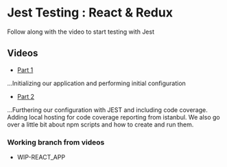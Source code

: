# Jest Testing : React & Redux
Follow along with the video to start testing with Jest

## Videos
- [Part 1](https://www.youtube.com/watch?v=FFjYW7bbzo8)

...Initializing our application and performing initial configuration

- [Part 2](https://youtu.be/9o1h_kH09dU)

...Furthering our configuration with JEST and including code coverage. Adding local hosting for code coverage reporting from istanbul. We also go over a little bit about npm scripts and how to create and run them.

### Working branch from videos 
- WIP-REACT_APP
